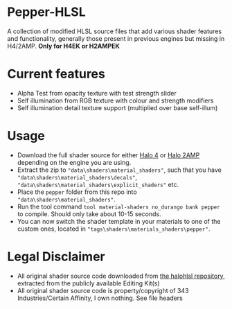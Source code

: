 # Pepper-HLSL
A collection of modified HLSL source files that add various shader features and functionality, generally those present in previous engines but missing in H4/2AMP.
**Only for H4EK or H2AMPEK**

# Current features
- Alpha Test from opacity texture with test strength slider
- Self illumination from RGB texture with colour and strength modifiers
- Self illumination detail texture support (multiplied over base self-illum)

# Usage
- Download the full shader source for either [Halo 4](https://github.com/halohlsl/Halo4-Shader-Source) or [Halo 2AMP](https://github.com/halohlsl/Halo2AMP-Shader-Source) depending on the engine you are using.
- Extract the zip to `"data\shaders\material_shaders"`, such that you have `"data\shaders\material_shaders\decals"`, `"data\shaders\material_shaders\explicit_shaders"` etc.
- Place the `pepper` folder from this repo into `"data\shaders\material_shaders"`.
- Run the tool command `tool material-shaders no_durango bank pepper` to compile. Should only take about 10-15 seconds.
- You can now switch the shader template in your materials to one of the custom ones, located in `"tags\shaders\materials_shaders\pepper"`.

# Legal Disclaimer
- All original shader source code downloaded from [the halohlsl repository](https://github.com/halohlsl), extracted from the publicly available Editing Kit(s)
- All original shader source code is property/copyright of 343 Industries/Certain Affinity, I own nothing. See file headers
